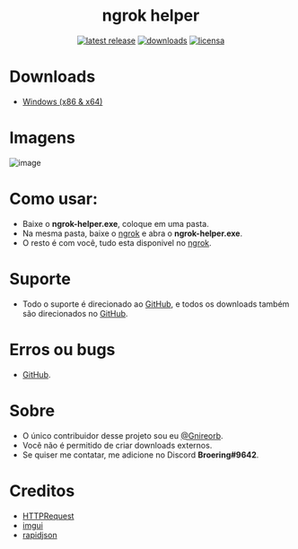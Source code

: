 <h1 align="center">ngrok helper</h1>
<div align="center">
    <a href="https://github.com/gnireorb/ngrok-helper/releases/"><img src="https://img.shields.io/github/release/gnireorb/ngrok-helper.svg?style=flat-square" alt="latest release" /></a>
    <a href="https://github.com/gnireorb/ngrok-helper/releases/"><img src="https://img.shields.io/github/downloads/gnireorb/ngrok-helper/total?style=flat-square" alt="downloads" /></a>
    <a href="https://github.com/gnireorb/ngrok-helper/blob/master/LICENSE"><img src="https://img.shields.io/github/license/gnireorb/ngrok-helper?label=license&style=flat-square" alt="licensa" /></a>
</div>

# Downloads
- [Windows (x86 & x64)](https://github.com/gnireorb/ngrok-helper/releases/download/v0.2/ngrok-helper.exe)

# Imagens
![image](https://user-images.githubusercontent.com/62901166/86522734-d9d0b080-be38-11ea-815d-a6017a0ab302.png)

# Como usar:
- Baixe o **ngrok-helper.exe**, coloque em uma pasta.
- Na mesma pasta, baixe o [ngrok](https://ngrok.com/) e abra o **ngrok-helper.exe**.
- O resto é com você, tudo esta disponivel no [ngrok](https://ngrok.com/).

# Suporte
- Todo o suporte é direcionado ao [GitHub](https://github.com/gnireorb/ngrok-helper/issues), e todos os downloads também são direcionados no [GitHub](https://github.com/gnireorb/ngrok-helper/releases).

# Erros ou bugs
- [GitHub](https://github.com/gnireorb/ngrok-helper/issues).

# Sobre
- O único contribuidor desse projeto sou eu [@Gnireorb](https://github.com/gnireorb).
- Você não é permitido de criar downloads externos.
- Se quiser me contatar, me adicione no Discord **Broering#9642**.

# Creditos
- [HTTPRequest](https://github.com/elnormous/HTTPRequest)
- [imgui](https://github.com/ocornut/imgui)
- [rapidjson](https://github.com/Tencent/rapidjson)
